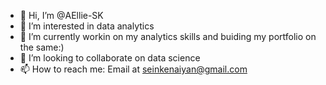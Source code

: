- 👋 Hi, I’m @AEllie-SK
- 👀 I’m interested in data analytics
- 🌱 I’m currently workin on my analytics skills and buiding my portfolio on the same:)
- 💞️ I’m looking to collaborate on data science
- 📫 How to reach me: Email at seinkenaiyan@gmail.com

<!---
AEllie-SK/AEllie-SK is a ✨ special ✨ repository because its `README.md` (this file) appears on your GitHub profile.
You can click the Preview link to take a look at your changes.
--->
